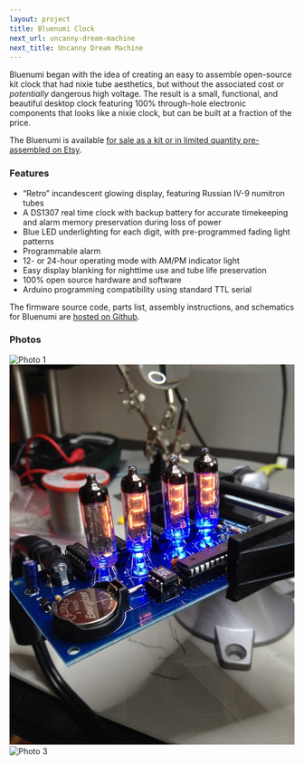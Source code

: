 ```yaml
---
layout: project
title: Bluenumi Clock
next_url: uncanny-dream-machine
next_title: Uncanny Dream Machine
---
```


Bluenumi began with the idea of creating an easy to assemble open-source kit clock that had nixie tube aesthetics, but without the associated cost or *potentially* dangerous high voltage. The result is a small, functional, and beautiful desktop clock featuring 100% through-hole electronic components that looks like a nixie clock, but can be built at a fraction of the price.

The Bluenumi is available [for sale as a kit or in limited quantity pre-assembled on Etsy](http://www.etsy.com/shop/VoisenDesign).

### Features

* “Retro” incandescent glowing display, featuring Russian IV-9 numitron tubes
* A DS1307 real time clock with backup battery for accurate timekeeping and alarm memory preservation during loss of power
* Blue LED underlighting for each digit, with pre-programmed fading light patterns
* Programmable alarm
* 12- or 24-hour operating mode with AM/PM indicator light
* Easy display blanking for nighttime use and tube life preservation
* 100% open source hardware and software
* Arduino programming compatibility using standard TTL serial

The firmware source code, parts list, assembly instructions, and schematics for Bluenumi are [hosted on Github](http://github.com/svoisen/bluenumi).

### Photos

<img src="/images/bluenumi_1.jpg" srcset="/images/bluenumi_1@2x.jpg 2x" width="620" alt="Photo 1" class="framed" />

<img src="/images/bluenumi_2.jpg" srcset="/images/bluenumi_2@2x.jpg 2x" width="620" alt="Photo 2" class="framed" />

<img src="/images/bluenumi_3.jpg" srcset="/images/bluenumi_3@2x.jpg 2x" width="620" alt="Photo 3" class="framed" />

